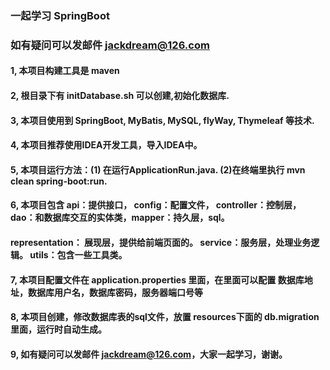 ### 一起学习   SpringBoot
### 如有疑问可以发邮件 jackdream@126.com

#### 1, 本项目构建工具是 maven
#### 2, 根目录下有 initDatabase.sh 可以创建,初始化数据库.
#### 3, 本项目使用到 SpringBoot, MyBatis, MySQL, flyWay, Thymeleaf 等技术.
#### 4, 本项目推荐使用IDEA开发工具，导入IDEA中。
#### 5, 本项目运行方法：(1) 在运行ApplicationRun.java. (2)在终端里执行 mvn clean spring-boot:run. 
#### 6, 本项目包含    api：提供接口，  config：配置文件，   controller：控制层，  dao：和数据库交互的实体类，mapper：持久层，sql。
####                representation： 展现层，提供给前端页面的。   service：服务层，处理业务逻辑。   utils：包含一些工具类。
#### 7, 本项目配置文件在 application.properties 里面，在里面可以配置 数据库地址，数据库用户名，数据库密码，服务器端口号等
#### 8, 本项目创建，修改数据库表的sql文件，放置 resources下面的 db.migration 里面，运行时自动生成。
#### 9, 如有疑问可以发邮件 jackdream@126.com，大家一起学习，谢谢。